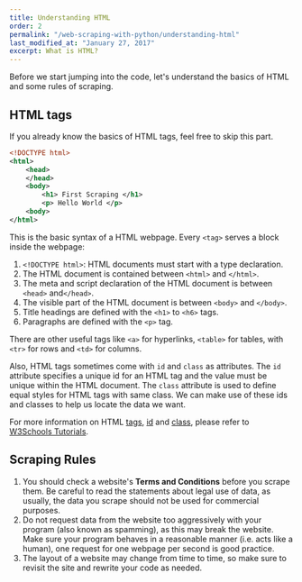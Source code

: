 ```yaml
---
title: Understanding HTML
order: 2
permalink: "/web-scraping-with-python/understanding-html"
last_modified_at: "January 27, 2017"
excerpt: What is HTML?
---
```


Before we start jumping into the code, let's understand the basics of HTML and some rules of scraping.

## HTML tags

If you already know the basics of HTML tags, feel free to skip this part.

``` xml
<!DOCTYPE html>
<html>
	<head>
    </head>
	<body>
		<h1> First Scraping </h1>
        <p> Hello World </p>
    <body>
</html>
```

This is the basic syntax of a HTML webpage. Every `<tag>` serves a block inside the webpage:
1. `<!DOCTYPE html>`: HTML documents must start with a type declaration.
2. The HTML document is contained between `<html>` and `</html>`.
3. The meta and script declaration of the HTML document is between `<head>` and`</head>`.
4. The visible part of the HTML document is between `<body>` and `</body>`.
5. Title headings are defined with the `<h1>` to `<h6>` tags.
6. Paragraphs are defined with the `<p>` tag.

There are other useful tags like `<a>` for hyperlinks, `<table>` for tables, with `<tr>` for rows and `<td>` for columns.

Also, HTML tags sometimes come with `id` and `class` as attributes. The `id` attribute specifies a unique id for an HTML tag and the value must be unique within the HTML document. The `class` attribute is used to define equal styles for HTML tags with same class. We can make use of these ids and classes to help us locate the data we want.

For more information on HTML [tags](http://www.w3schools.com/html/), [id](http://www.w3schools.com/tags/att_global_id.asp) and [class](http://www.w3schools.com/html/html_classes.asp), please refer to [W3Schools Tutorials](http://www.w3schools.com/).

## Scraping Rules

1. You should check a website's **Terms and Conditions** before you scrape them. Be careful to read the statements about legal use of data, as usually, the data you scrape should not be used for commercial purposes.
2. Do not request data from the website too aggressively with your program (also known as spamming), as this may break the website. Make sure your program behaves in a reasonable manner (i.e. acts like a human), one request for one webpage per second is good practice.
3. The layout of a website may change from time to time, so make sure to revisit the site and rewrite your code as needed.

